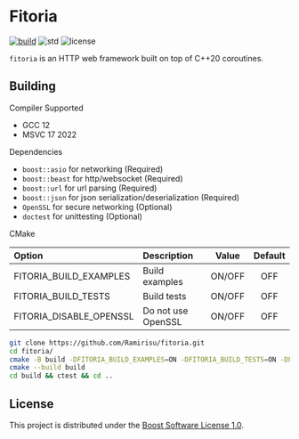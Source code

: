 # Fitoria

[![build](https://github.com/Ramirisu/fitoria/actions/workflows/build_matrix.yml/badge.svg)](https://github.com/Ramirisu/fitoria/actions/workflows/build_matrix.yml)
![std](https://img.shields.io/badge/std-20-blue.svg)
![license](https://img.shields.io/badge/license-BSL--1.0-blue)

`fitoria` is an HTTP web framework built on top of C++20 coroutines.

## Building

Compiler Supported

* GCC 12
* MSVC 17 2022

Dependencies

* `boost::asio` for networking (Required)
* `boost::beast` for http/websocket (Required)
* `boost::url` for url parsing (Required)
* `boost::json` for json serialization/deserialization (Required)
* `OpenSSL` for secure networking (Optional)
* `doctest` for unittesting (Optional)

CMake

| Option                  | Description        | Value  | Default |
| :---------------------- | :----------------- | :----: | :-----: |
| FITORIA_BUILD_EXAMPLES  | Build examples     | ON/OFF |   OFF   |
| FITORIA_BUILD_TESTS     | Build tests        | ON/OFF |   OFF   |
| FITORIA_DISABLE_OPENSSL | Do not use OpenSSL | ON/OFF |   OFF   |

```sh
git clone https://github.com/Ramirisu/fitoria.git
cd fitoria/
cmake -B build -DFITORIA_BUILD_EXAMPLES=ON -DFITORIA_BUILD_TESTS=ON -DFITORIA_DISABLE_OPENSSL=OFF
cmake --build build
cd build && ctest && cd ..
```

## License

This project is distributed under the [Boost Software License 1.0](https://www.boost.org/LICENSE_1_0.txt).
